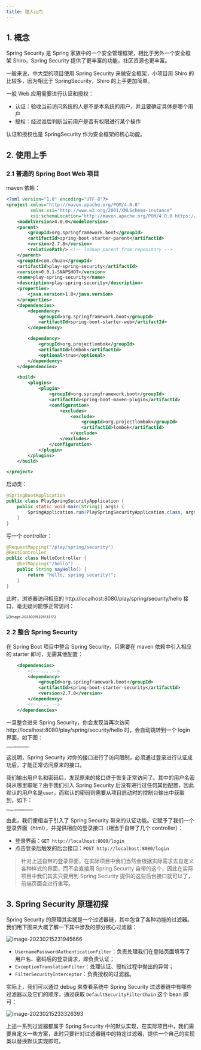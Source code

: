 ```yaml
---
title: 踏入山门
---
```


## 1. 概念

Spring Security 是 Spring 家族中的一个安全管理框架，相比于另外一个安全框架 Shiro，Spring Security 提供了更丰富的功能，社区资源也更丰富。

一般来说，中大型的项目使用 Spring Security 来做安全框架，小项目用 Shiro 的比较多，因为相比于 SpringSecurity，Shiro 的上手更加简单。

一般 Web 应用需要进行认证和授权：

- 认证：验收当前访问系统的人是不是本系统的用户，并且要确定具体是哪个用户
- 授权：经过谁后判断当前用户是否有权限进行某个操作

认证和授权也是 SpringSecurity 作为安全框架的核心功能。

## 2. 使用上手

### 2.1 普通的 Spring Boot Web 项目

maven 依赖：

```xml
<?xml version="1.0" encoding="UTF-8"?>
<project xmlns="http://maven.apache.org/POM/4.0.0"
         xmlns:xsi="http://www.w3.org/2001/XMLSchema-instance"
         xsi:schemaLocation="http://maven.apache.org/POM/4.0.0 https://maven.apache.org/xsd/maven-4.0.0.xsd">
    <modelVersion>4.0.0</modelVersion>
    <parent>
        <groupId>org.springframework.boot</groupId>
        <artifactId>spring-boot-starter-parent</artifactId>
        <version>2.7.8</version>
        <relativePath/> <!-- lookup parent from repository -->
    </parent>
    <groupId>com.chuan</groupId>
    <artifactId>play-spring-security</artifactId>
    <version>0.0.1-SNAPSHOT</version>
    <name>play-spring-security</name>
    <description>play-spring-security</description>
    <properties>
        <java.version>1.8</java.version>
    </properties>
    <dependencies>
        <dependency>
            <groupId>org.springframework.boot</groupId>
            <artifactId>spring-boot-starter-web</artifactId>
        </dependency>

        <dependency>
            <groupId>org.projectlombok</groupId>
            <artifactId>lombok</artifactId>
            <optional>true</optional>
        </dependency>
    </dependencies>

    <build>
        <plugins>
            <plugin>
                <groupId>org.springframework.boot</groupId>
                <artifactId>spring-boot-maven-plugin</artifactId>
                <configuration>
                    <excludes>
                        <exclude>
                            <groupId>org.projectlombok</groupId>
                            <artifactId>lombok</artifactId>
                        </exclude>
                    </excludes>
                </configuration>
            </plugin>
        </plugins>
    </build>

</project>
```

启动类：

```java
@SpringBootApplication
public class PlaySpringSecurityApplication {
    public static void main(String[] args) {
        SpringApplication.run(PlaySpringSecurityApplication.class, args);
    }
}
```

写一个 controller：

```java
@RequestMapping("/play/spring/security")
@RestController
public class HelloController {
    @GetMapping("/hello")
    public String sayHello() {
        return "Hello, spring security!";
    }
}
```

此时，浏览器访问相应的 http://localhost:8080/play/spring/security/hello 接口，毫无疑问能够正常访问：

<img src="https://figure-bed.chua-n.com/JavaWeb/SpringSecurity/image-20230215225133172.png" alt="image-20230215225133172" style="zoom:67%;" />

### 2.2 整合 Spring Security

在 Spring Boot 项目中整合 Spring Security，只需要在 maven 依赖中引入相应的 starter 即可，无需其他配置：

```xml
    <dependencies>
        <!-- ... -->
        <dependency>
            <groupId>org.springframework.boot</groupId>
            <artifactId>spring-boot-starter-security</artifactId>
            <version>2.7.8</version>
        </dependency>
        <!-- ... -->
    </dependencies>
```

一旦整合进来 Spring Security，你会发现当再次访问 http://localhost:8080/play/spring/security/hello 时，会自动跳转到一个 login 界面，如下图：

<img src="https://figure-bed.chua-n.com/JavaWeb/SpringSecurity/image-20230215225342244.png" alt="image-20230215225342244" style="zoom:30%;" />

这说明，Spring Security 对你的接口进行了访问限制，必须通过登录进行认证成功后，才能正常访问原来的接口。

我们输出用户名和密码后，发现原来的接口终于恢复正常访问了。其中的用户名密码从哪里取呢？由于我们引入 Spring Security 后没有进行过任何其他配置，因此默认的用户名是`user`，而默认的密码则需要从项目启动时的控制台输出中获取到，如下：

<img src="https://figure-bed.chua-n.com/JavaWeb/SpringSecurity/image-20230215230137238.png" alt="image-20230215230137238" style="zoom:35%;" />

由此，我们便相当于引入了 Spring Security 带来的认证功能。它赋予了我们一个登录界面（html），并提供相应的登录接口（相当于自带了几个 controller）：

- 登录界面：`GET http://localhost:8080/login`
- 点击登录后触发的后台接口：`POST http://localhost:8080/login`

> 针对上述自带的登录界面，在实际项目中我们当然会根据实际需求去自定义各种样式的界面，而不会直接用 Spring Security 自带的这个，因此在实际项目中我们其实只要用到 Spring Security 提供的这些后台接口就可以了，前端页面会进行重写。

## 3. Spring Security 原理初探

Spring Security 的原理其实就是一个过滤器链，其中包含了各种功能的过滤器。我们用下图来大概了解一下其中涉及的部分核心过滤器：

![image-20230215231945666](https://figure-bed.chua-n.com/JavaWeb/SpringSecurity/image-20230215231945666.png)

- `UsernamePasswordAuthenticationFilter`：负责处理我们在登陆页面填写了用户名、密码后的登录请求，即负责认证；
- `ExceptionTranslationFilter`：处理认证、授权过程中抛出的异常；
- `FilterSecurityInterceptor`：负责授权的过滤器。

实际上，我们可以通过 debug 来查看系统中 Spring Security 过滤器链中有哪些过滤器以及它们的顺序，通过获取 `DefaultSecurityFilterChain` 这个 bean 即可：

![image-20230215233326393](https://figure-bed.chua-n.com/JavaWeb/SpringSecurity/image-20230215233326393.png)

上述一系列过滤器都属于 Spring Security 中的默认实现，在实际项目中，我们需要自定义一些方案，此时只要针对过滤器链中的特定过滤器，提供一个自己的实现类以替换默认实现即可。